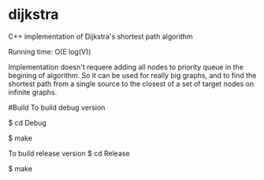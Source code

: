 # dijkstra
C++ implementation of Dijkstra's shortest path algorithm

Running time: O(E log(V))

Implementation doesn't requere adding all nodes to priority queue in the begining of algorithm. So it can be used for really big graphs, and  to find the shortest path from a single source to the closest of a set of target nodes on infinite graphs.

#Build 
To build debug version

$ cd Debug

$ make
 
To build release version
$ cd Release

$ make
